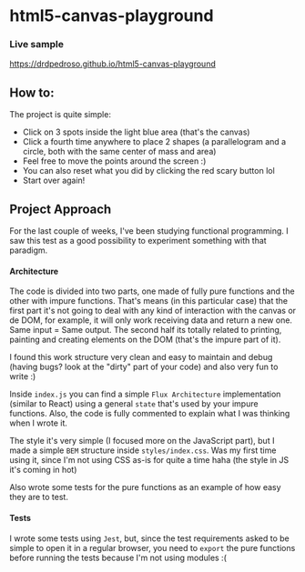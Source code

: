 # html5-canvas-playground

### Live sample
https://drdpedroso.github.io/html5-canvas-playground

## How to:
The project is quite simple:
 - Click on 3 spots inside the light blue area (that's the canvas)
 - Click a fourth time anywhere to place 2 shapes (a parallelogram and a circle, both with the same center of mass and area)
 - Feel free to move the points around the screen :)
 - You can also reset what you did by clicking the red scary button lol
 - Start over again!

## Project Approach
For the last couple of weeks, I've been studying functional programming. I saw this test as a good possibility
to experiment something with that paradigm.

#### Architecture
The code is divided into two parts, one made of fully pure functions and the other with impure functions. 
That's means (in this particular case) that the first part it's not going to deal with any kind of interaction with the canvas or de DOM, for example, it will
only work receiving data and return a new one. Same input = Same output. The second half its totally related to printing,
painting and creating elements on the DOM (that's the impure part of it).

I found this work structure very clean and easy to maintain and debug (having bugs? look at the "dirty" part of your code)
and also very fun to write :)

Inside `index.js` you can find a simple `Flux Architecture` implementation (similar to React) using a general `state`
that's used by your impure functions. Also, the code is fully commented to explain what I was thinking when I wrote it.

The style it's very simple (I focused more on the JavaScript part), but I made a simple `BEM` structure inside `styles/index.css`.
Was my first time using it, since I'm not using CSS as-is for quite a time haha (the style in JS it's coming in hot)

Also wrote some tests for the pure functions as an example of how easy they are to test.

#### Tests
I wrote some tests using `Jest`, but, since the test requirements asked to be simple to open it in a regular browser,
you need to `export` the pure functions before running the tests because I'm not using modules :(
